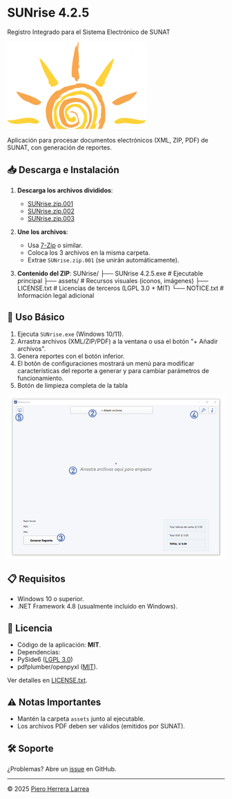# SUNrise 4.2.5
Registro Integrado para el Sistema Electrónico de SUNAT

![Logo SUNrise](https://github.com/hL-piero/SUNrise-Release/blob/main/sunrise.png)

Aplicación para procesar documentos electrónicos (XML, ZIP, PDF) de SUNAT, con generación de reportes.

## 📥 Descarga e Instalación

1. **Descarga los archivos divididos**:
   - [SUNrise.zip.001](https://github.com/hL-piero/SUNrise-Release/blob/main/SUNrise.zip.001)
   - [SUNrise.zip.002](https://github.com/hL-piero/SUNrise-Release/blob/main/SUNrise.zip.002)
   - [SUNrise.zip.003](https://github.com/hL-piero/SUNrise-Release/blob/main/SUNrise.zip.003)

2. **Une los archivos**:
   - Usa [7-Zip](https://www.7-zip.org/) o similar.
   - Coloca los 3 archivos en la misma carpeta.
   - Extrae `SUNrise.zip.001` (se unirán automáticamente).

3. **Contenido del ZIP**:
SUNrise/
├── SUNrise 4.2.5.exe # Ejecutable principal
├── assets/ # Recursos visuales (íconos, imágenes)
├── LICENSE.txt # Licencias de terceros (LGPL 3.0 + MIT)
└── NOTICE.txt # Información legal adicional

## 🚀 Uso Básico
1. Ejecuta `SUNrise.exe` (Windows 10/11).
2. Arrastra archivos (XML/ZIP/PDF) a la ventana o usa el botón "+ Añadir archivos".
3. Genera reportes con el botón inferior.
4. El botón de configuraciones mostrará un menú para modificar características del reporte a generar y para cambiar parámetros de funcionamiento.
5. Botón de limpieza completa de la tabla

![Captura de pantalla](https://github.com/hL-piero/SUNrise-Release/blob/main/screenshot.png)

## 📋 Requisitos
- Windows 10 o superior.
- .NET Framework 4.8 (usualmente incluido en Windows).

## 📜 Licencia
- Código de la aplicación: **MIT**.
- Dependencias:
- PySide6 ([LGPL 3.0](https://www.gnu.org/licenses/lgpl-3.0.html))
- pdfplumber/openpyxl ([MIT](https://opensource.org/licenses/MIT)).

Ver detalles en [LICENSE.txt](LICENSE.txt).

## ⚠️ Notas Importantes
- Mantén la carpeta `assets` junto al ejecutable.
- Los archivos PDF deben ser válidos (emitidos por SUNAT).

## 🛠 Soporte
¿Problemas? Abre un [issue](https://github.com/tu-usuario/SUNrise/issues) en GitHub.

---
© 2025 [Piero Herrera Larrea](https://github.com/hL-piero/)
